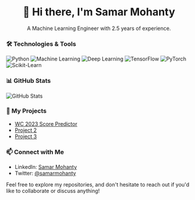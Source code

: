 <div align="center">
  <h1>👋 Hi there, I'm Samar Mohanty</h1>
  <p>A Machine Learning Engineer with 2.5 years of experience.</p>
</div>

### 🛠️ Technologies & Tools
![Python](https://img.shields.io/badge/Python-3776AB?style=flat-square&logo=python&logoColor=white)
![Machine Learning](https://img.shields.io/badge/Machine%20Learning-009688?style=flat-square&logo=machine-learning&logoColor=white)
![Deep Learning](https://img.shields.io/badge/Deep%20Learning-FF6F61?style=flat-square&logo=deep-learning&logoColor=white)
![TensorFlow](https://img.shields.io/badge/TensorFlow-FF6F61?style=flat-square&logo=tensorflow&logoColor=white)
![PyTorch](https://img.shields.io/badge/PyTorch-EE4C2C?style=flat-square&logo=pytorch&logoColor=white)
![Scikit-Learn](https://img.shields.io/badge/Scikit--Learn-F7931E?style=flat-square&logo=scikit-learn&logoColor=white)

### 📊 GitHub Stats
![GitHub Stats](https://github-readme-stats.vercel.app/api?username=samar45&show_icons=true&theme=radical)

### 🚀 My Projects
- [ WC 2023 Score Predictor ](https://github.com/samar45/ODI-WC-score-predictor)
- [Project 2](link-to-project-2)
- [Project 3](link-to-project-3)

### 📫 Connect with Me
- LinkedIn: [Samar Mohanty](https://www.linkedin.com/in/mohanty-samar)
- Twitter: [@samarmohanty](your-twitter-profile-link)

Feel free to explore my repositories, and don't hesitate to reach out if you'd like to collaborate or discuss anything!

<!-- Add more sections or customize it further as per your preferences -->
